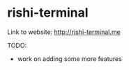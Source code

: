 # rishi-terminal

Link to website: http://rishi-terminal.me

TODO:
* work on adding some more features
